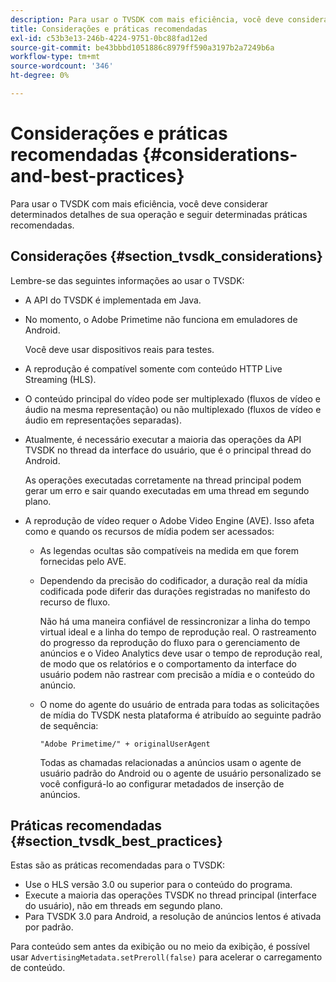```yaml
---
description: Para usar o TVSDK com mais eficiência, você deve considerar determinados detalhes de sua operação e seguir determinadas práticas recomendadas.
title: Considerações e práticas recomendadas
exl-id: c53b3e13-246b-4224-9751-0bc88fad12ed
source-git-commit: be43bbbd1051886c8979ff590a3197b2a7249b6a
workflow-type: tm+mt
source-wordcount: '346'
ht-degree: 0%

---
```


# Considerações e práticas recomendadas {#considerations-and-best-practices}

Para usar o TVSDK com mais eficiência, você deve considerar determinados detalhes de sua operação e seguir determinadas práticas recomendadas.

## Considerações {#section_tvsdk_considerations}

Lembre-se das seguintes informações ao usar o TVSDK:

* A API do TVSDK é implementada em Java.
* No momento, o Adobe Primetime não funciona em emuladores de Android.

   Você deve usar dispositivos reais para testes.
* A reprodução é compatível somente com conteúdo HTTP Live Streaming (HLS).
* O conteúdo principal do vídeo pode ser multiplexado (fluxos de vídeo e áudio na mesma representação) ou não multiplexado (fluxos de vídeo e áudio em representações separadas).
* Atualmente, é necessário executar a maioria das operações da API TVSDK no thread da interface do usuário, que é o principal thread do Android.

   As operações executadas corretamente na thread principal podem gerar um erro e sair quando executadas em uma thread em segundo plano.
* A reprodução de vídeo requer o Adobe Video Engine (AVE). Isso afeta como e quando os recursos de mídia podem ser acessados:

   * As legendas ocultas são compatíveis na medida em que forem fornecidas pelo AVE.
   * Dependendo da precisão do codificador, a duração real da mídia codificada pode diferir das durações registradas no manifesto do recurso de fluxo.

      Não há uma maneira confiável de ressincronizar a linha do tempo virtual ideal e a linha do tempo de reprodução real. O rastreamento do progresso da reprodução do fluxo para o gerenciamento de anúncios e o Video Analytics deve usar o tempo de reprodução real, de modo que os relatórios e o comportamento da interface do usuário podem não rastrear com precisão a mídia e o conteúdo do anúncio.
   * O nome do agente do usuário de entrada para todas as solicitações de mídia do TVSDK nesta plataforma é atribuído ao seguinte padrão de sequência:

      ```
      "Adobe Primetime/" + originalUserAgent
      ```

      Todas as chamadas relacionadas a anúncios usam o agente de usuário padrão do Android ou o agente de usuário personalizado se você configurá-lo ao configurar metadados de inserção de anúncios.

## Práticas recomendadas {#section_tvsdk_best_practices}

Estas são as práticas recomendadas para o TVSDK:

* Use o HLS versão 3.0 ou superior para o conteúdo do programa.
* Execute a maioria das operações TVSDK no thread principal (interface do usuário), não em threads em segundo plano.
* Para TVSDK 3.0 para Android, a resolução de anúncios lentos é ativada por padrão.

Para conteúdo sem antes da exibição ou no meio da exibição, é possível usar `AdvertisingMetadata.setPreroll(false)` para acelerar o carregamento de conteúdo.

